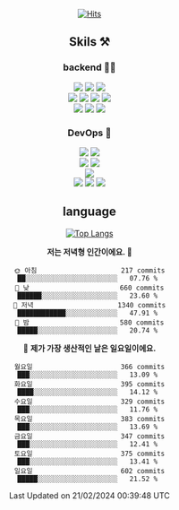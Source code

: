 <div align="center">

[![Hits](https://hits.seeyoufarm.com/api/count/incr/badge.svg?url=https%3A%2F%2Fgithub.com%2Fzxcv9203%2Fhit-counter&count_bg=%23FF7272&title_bg=%23324C2E&icon=codeigniter.svg&icon_color=%23DD5B5B&title=%EB%B0%A9%EB%AC%B8%EC%9E%90&edge_flat=false)](https://hits.seeyoufarm.com)
  
## Skils ⚒️
### backend 🧑‍💻
  
<img src="https://img.shields.io/badge/Java-FF6600?style=flat-square&logo=buymeacoffee&logoColor=white"/>
<img src="https://img.shields.io/badge/Go-0099FF?style=flat-square&logo=go&logoColor=white"/>
<img src="https://img.shields.io/badge/Kotlin-7F52FF?style=flat-square&logo=kotlin&logoColor=white"/>
  
  
<br />
  
<img src="https://img.shields.io/badge/Spring-339933?style=flat-square&logo=Spring&logoColor=white"/>
<img src="https://img.shields.io/badge/Spring Boot-339933?style=flat-square&logo=Spring Boot&logoColor=white"/>
<img src="https://img.shields.io/badge/Spring Security-339933?style=flat-square&logo=Spring Security&logoColor=white"/>
  
<img src="https://img.shields.io/badge/Spring Data JPA-339933?style=flat-square&logo=Hibernate&logoColor=white"/>

<br />
  
  <img src="https://img.shields.io/badge/mysql-0099FF?style=flat-square&logo=mysql&logoColor=white"/>
  <img src="https://img.shields.io/badge/mariadb-0099FF?style=flat-square&logo=mariadb&logoColor=white"/>
  <img src="https://img.shields.io/badge/mongoDB-47A248?style=flat-square&logo=mongodb&logoColor=white"/>
  
  
### DevOps 🚀
  
  <img src="https://img.shields.io/badge/docker-2496ED?style=flat-square&logo=docker&logoColor=white"/>
  <img src="https://img.shields.io/badge/kubernetes-326CE5?style=flat-square&logo=kubernetes&logoColor=white"/>
  
  <br />
  
  <img src="https://img.shields.io/badge/Github Actions-2088FF?style=flat-square&logo=githubactions&logoColor=white"/>
  <img src="https://img.shields.io/badge/Jenkins-D24939?style=flat-square&logo=jenkins&logoColor=white"/>
  
  
  <br />
  <img src="https://img.shields.io/badge/terraform-7B42BC?style=flat-square&logo=terraform&logoColor=white"/>
  
  <br />
  <img src="https://img.shields.io/badge/Amazon AWS-232F3E?style=flat-square&logo=Amazon AWS&logoColor=white"/>

  <img src="https://img.shields.io/badge/GCP-4285F4?style=flat-square&logo=googlecloud&logoColor=white"/>
  <img src="https://img.shields.io/badge/NCP-03C75A?style=flat-square&logo=naver&logoColor=white"/>
  
  
## language

[![Top Langs](https://github-readme-stats.vercel.app/api/top-langs/?username=zxcv9203&hide=html&exclude_repo=zxcv9203.github.io,golB&theme=grate-gatsby)](https://github.com/zxcv9203/github-readme-stats)
  
<!--START_SECTION:waka-->
**저는 저녁형 인간이에요. 🦉** 

```text
🌞 아침                     217 commits         ██░░░░░░░░░░░░░░░░░░░░░░░   07.76 % 
🌆 낮　                     660 commits         ██████░░░░░░░░░░░░░░░░░░░   23.60 % 
🌃 저녁                     1340 commits        ████████████░░░░░░░░░░░░░   47.91 % 
🌙 밤　                     580 commits         █████░░░░░░░░░░░░░░░░░░░░   20.74 % 
```
📅 **제가 가장 생산적인 날은 일요일이에요.** 

```text
월요일                      366 commits         ███░░░░░░░░░░░░░░░░░░░░░░   13.09 % 
화요일                      395 commits         ████░░░░░░░░░░░░░░░░░░░░░   14.12 % 
수요일                      329 commits         ███░░░░░░░░░░░░░░░░░░░░░░   11.76 % 
목요일                      383 commits         ███░░░░░░░░░░░░░░░░░░░░░░   13.69 % 
금요일                      347 commits         ███░░░░░░░░░░░░░░░░░░░░░░   12.41 % 
토요일                      375 commits         ███░░░░░░░░░░░░░░░░░░░░░░   13.41 % 
일요일                      602 commits         █████░░░░░░░░░░░░░░░░░░░░   21.52 % 
```



 Last Updated on 21/02/2024 00:39:48 UTC
<!--END_SECTION:waka-->
  
</div>

